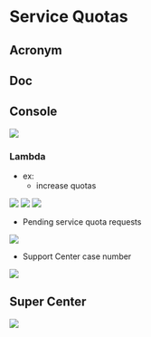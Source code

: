 # Service Quotas

## Acronym

## Doc

## Console

[<img src="https://i.imgur.com/l8s35Rc.png">](https://i.imgur.com/l8s35Rc.png)

### Lambda
* ex:
    * increase quotas
    
[<img src="https://i.imgur.com/28wMlMF.png">](https://i.imgur.com/28wMlMF.png)
[<img src="https://i.imgur.com/r0JGgcG.png">](https://i.imgur.com/r0JGgcG.png)
[<img src="https://i.imgur.com/T9HGvFD.png">](https://i.imgur.com/T9HGvFD.png)

* Pending service quota requests

[<img src="https://i.imgur.com/6A8w1gc.png">](https://i.imgur.com/6A8w1gc.png)


* Support Center case number

[<img src="https://i.imgur.com/UxLK09k.png">](https://i.imgur.com/UxLK09k.png)

## Super Center
[<img src="https://i.imgur.com/HnkF8u6.png">](https://i.imgur.com/HnkF8u6.png)
